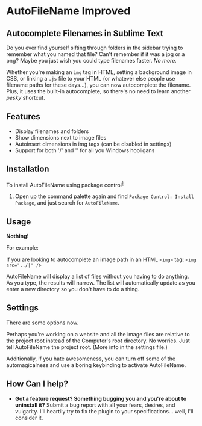 AutoFileName Improved
============

Autocomplete Filenames in Sublime Text
--------------------------------------
Do you ever find yourself sifting through folders in the sidebar trying to remember what you named that file? Can't remember if it was a jpg or a png? Maybe you just wish you could type filenames faster. *No more.*

Whether you're making an `img` tag in HTML, setting a background image in CSS, or linking a `.js` file to your HTML (or whatever else people use filename paths for these days...), you can now autocomplete the filename. Plus, it uses the built-in autocomplete, so there's no need to learn another *pesky* shortcut.

Features
--------

- Display filenames and folders
- Show dimensions next to image files
- Autoinsert dimensions in img tags (can be disabled in settings)
- Support for both '/' and '\' for all you Windows hooligans

Installation
------------
To install AutoFileName using package control<sup>[1](#pc-add-repo)</sup>

1. Open up the command palette again and find `Package Control: Install Package`, and just search for `AutoFileName`.

Usage
-----
**Nothing!**

For example:

If you are looking to autocomplete an image path in an HTML `<img>` tag:
	`<img src="../|" />`

AutoFileName will display a list of files without you having to do anything. As you type, the results will narrow. The list will automatically update as you enter a new directory so you don't have to do a thing.

Settings
--------
There are some options now.

Perhaps you're working on a website and all the image files are relative to the project root instead of the Computer's root directory. No worries. Just tell AutoFileName the project root. (More info in the settings file.)

Additionally, if you hate awesomeness, you can turn off some of the automagicalness and use a boring keybinding to activate AutoFileName.

How Can I help?
---------------
- **Got a feature request? Something bugging you and you're about to uninstall it?** Submit a bug report with all your fears, desires, and vulgarity. I'll heartily try to fix the plugin to your specifications... well, I'll consider it.
